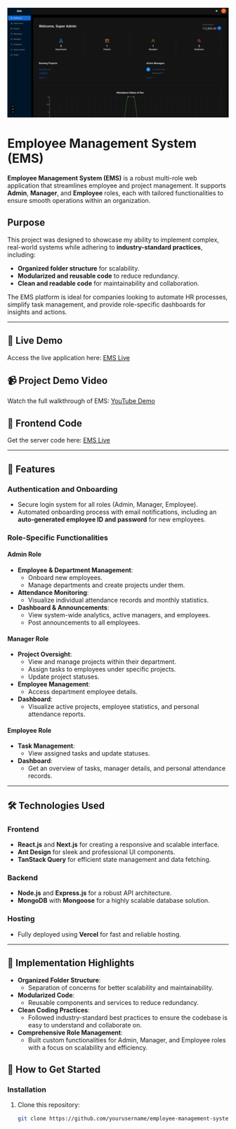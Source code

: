![alt text](screenshots/EMS.png)  

# Employee Management System (EMS)  

**Employee Management System (EMS)** is a robust multi-role web application that streamlines employee and project management. It supports **Admin**, **Manager**, and **Employee** roles, each with tailored functionalities to ensure smooth operations within an organization.  

## Purpose  
This project was designed to showcase my ability to implement complex, real-world systems while adhering to **industry-standard practices**, including:  
- **Organized folder structure** for scalability.  
- **Modularized and reusable code** to reduce redundancy.  
- **Clean and readable code** for maintainability and collaboration.  

The EMS platform is ideal for companies looking to automate HR processes, simplify task management, and provide role-specific dashboards for insights and actions.  


---

## 🔗 Live Demo  
Access the live application here: [EMS Live](https://ems-riyad.vercel.app/)  

## 📹 Project Demo Video  
Watch the full walkthrough of EMS: [YouTube Demo](https://youtu.be/project_demo_link)  

## 🔗 Frontend Code  
Get the server code here: [EMS Live](https://github.com/RiyaadHossain/EMS-Frontend)  

---

## 🌟 Features  

### Authentication and Onboarding  
- Secure login system for all roles (Admin, Manager, Employee).  
- Automated onboarding process with email notifications, including an **auto-generated employee ID and password** for new employees.  

### Role-Specific Functionalities  

#### Admin Role  
- **Employee & Department Management**:  
  - Onboard new employees.  
  - Manage departments and create projects under them.  
- **Attendance Monitoring**:  
  - Visualize individual attendance records and monthly statistics.  
- **Dashboard & Announcements**:  
  - View system-wide analytics, active managers, and employees.  
  - Post announcements to all employees.  

#### Manager Role  
- **Project Oversight**:  
  - View and manage projects within their department.  
  - Assign tasks to employees under specific projects.  
  - Update project statuses.  
- **Employee Management**:  
  - Access department employee details.  
- **Dashboard**:  
  - Visualize active projects, employee statistics, and personal attendance reports.  

#### Employee Role  
- **Task Management**:  
  - View assigned tasks and update statuses.  
- **Dashboard**:  
  - Get an overview of tasks, manager details, and personal attendance records.  

---

## 🛠️ Technologies Used  

### Frontend  
- **React.js** and **Next.js** for creating a responsive and scalable interface.  
- **Ant Design** for sleek and professional UI components.  
- **TanStack Query** for efficient state management and data fetching.  

### Backend  
- **Node.js** and **Express.js** for a robust API architecture.  
- **MongoDB** with **Mongoose** for a highly scalable database solution.  

### Hosting  
- Fully deployed using **Vercel** for fast and reliable hosting.  

---

## 📂 Implementation Highlights  
- **Organized Folder Structure**:  
  - Separation of concerns for better scalability and maintainability.  
- **Modularized Code**:  
  - Reusable components and services to reduce redundancy.  
- **Clean Coding Practices**:  
  - Followed industry-standard best practices to ensure the codebase is easy to understand and collaborate on.  
- **Comprehensive Role Management**:  
  - Built custom functionalities for Admin, Manager, and Employee roles with a focus on scalability and efficiency.  


## 🚀 How to Get Started  

### Installation  
1. Clone this repository:  
   ```bash  
   git clone https://github.com/yourusername/employee-management-system  
